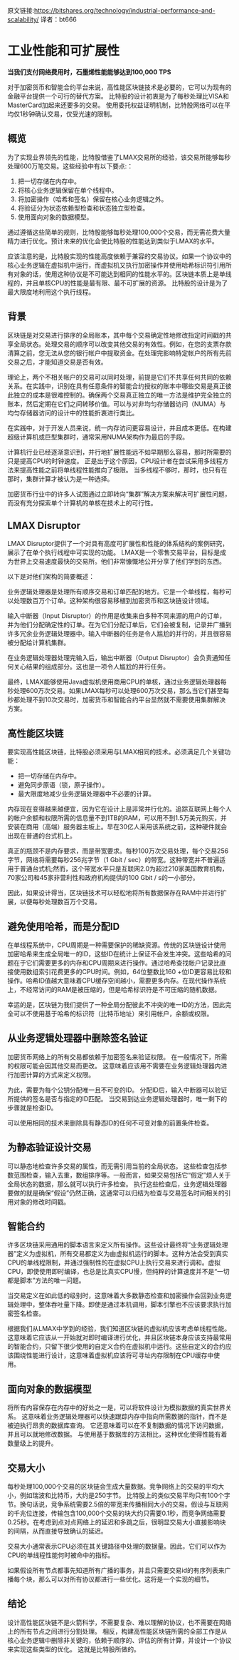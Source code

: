 原文链接:https://bitshares.org/technology/industrial-performance-and-scalability/
译者：bt666

# 工业性能和可扩展性 #

**当我们支付网络费用时，石墨烯性能能够达到100,000 TPS**

对于加密货币和智能合约平台来说，高性能区块链技术是必要的，它可以为现有的金融平台提供一个可行的替代方案。 比特股的设计初衷是为了每秒处理比VISA和MasterCard加起来还要多的交易。 使用委托权益证明机制，比特股网络可以在平均仅1秒钟确认交易，仅受光速的限制。

## 概览 ##

为了实现业界领先的性能，比特股借鉴了LMAX交易所的经验，该交易所能够每秒处理600万笔交易。这些经验中有以下要点:：

1. 把一切存储在内存中。
1. 将核心业务逻辑保留在单个线程中。
1. 将加密操作（哈希和签名）保留在核心业务逻辑之外。
1. 将验证分为状态依赖型检查和状态独立型检查。
1. 使用面向对象的数据模型。

通过遵循这些简单的规则，比特股能够每秒处理100,000个交易，而无需花费大量精力进行优化。预计未来的优化会使比特股的性能达到类似于LMAX的水平。

应该注意的是，比特股实现的性能高度依赖于兼容的交易协议。如果一个协议中的核心业务逻辑在虚拟机中运行，而虚拟机又执行加密操作并使用哈希标识符引用所有对象的话，使用这种协议是不可能达到相同的性能水平的。区块链本质上是单线程的，并且单核CPU的性能是最有限、最不可扩展的资源。 比特股的设计是为了最大限度地利用这个执行线程。

## 背景 ##

区块链是对交易进行排序的全局账本，其中每个交易确定性地修改指定时间戳的共享全局状态。处理交易的顺序可以改变其他交易的有效性。例如，在您的支票存款清算之前，您无法从您的银行帐户中提取资金。在处理完影响特定帐户的所有先前交易之后，才能知道交易是否有效。

理论上，两个不相关帐户的交易可以同时处理，前提是它们不共享任何共同的依赖关系。在实践中，识别在具有任意条件的智能合约授权的账本中哪些交易是真正彼此独立的成本是很难控制的。确保两个交易真正独立的唯一方法是维护完全独立的账本，然后定期在它们之间转移价值。可以与对非均匀存储器访问（NUMA）与均匀存储器访问的设计中的性能折衷进行类比。

在实践中，对于开发人员来说，统一内存访问更容易设计，并且成本更低。在构建超级计算机或巨型集群时，通常采用NUMA架构作为最后的手段。

计算机行业已经逐渐意识到，并行地扩展性能远不如早期那么容易，那时所需要的只是提高CPU的时钟速度。 正是出于这个原因，CPU设计者在尝试采用多线程方法来提高性能之前将单线程性能推向了极限。 当多线程不够时，那时，也只有在那时，集群计算才被认为是一种选择。

加密货币行业中的许多人试图通过立即转向“集群”解决方案来解决可扩展性问题，而没有充分探索单个计算机的单核在技术上的可行性。

## LMAX Disruptor ##

LMAX Disruptor提供了一个对具有高度可扩展性和性能的体系结构的案例研究，展示了在单个执行线程中可实现的功能。 LMAX是一个零售交易平台，目标是成为世界上交易速度最快的交易所。他们非常慷慨地公开分享了他们学到的东西。

以下是对他们架构的简要概述：

业务逻辑处理器是处理所有顺序交易和订单匹配的地方。它是一个单线程，每秒可以处理数百万个订单。这种架构很容易移植到加密货币和区块链设计领域。

输入中断器（Input Disruptor）的作用是收集来自多种不同来源的用户的订单，并为他们分配确定性的订单。在为它们分配订单后，它们会被复制，记录并广播到许多冗余业务逻辑处理器中。输入中断器的任务是令人尴尬的并行的，并且很容易被分配给计算机集群。

在业务逻辑处理器处理完输入后，输出中断器（Output Disruptor）会负责通知任何关心结果的组成部分。这也是一项令人尴尬的并行任务。

最终，LMAX能够使用Java虚拟机使用商用CPU的单核，通过业务逻辑处理器每秒处理600万次交易。如果LMAX每秒可以处理600万次交易，那么当它们甚至每秒都处理不到10次交易时，加密货币和智能合约平台显然就不需要使用集群解决方案。

## 高性能区块链 ##

要实现高性能区块链，比特股必须采用与LMAX相同的技术。必须满足几个关键功能：

- 把一切存储在内存中。
- 避免同步原语（锁，原子操作）。
- 最大限度地减少业务逻辑处理器中不必要的计算。

内存现在变得越来越便宜，因为它在设计上是非常并行化的。追踪互联网上每个人的帐户余额和权限所需的信息量不到1TB的RAM，可以用不到1.5万美元购买，并安装在商用（高端）服务器主板上。早在30亿人采用该系统之前，这种硬件就会出现在普通的台式机上。

真正的瓶颈不是内存要求，而是带宽要求。每秒100万次交易处理，每个交易256字节，网络将需要每秒256兆字节（1 Gbit / sec）的带宽。这种带宽并不普遍适用于普通台式机;然而，这个带宽水平只是互联网2.0为超过210家美国教育机构，70家公司和45家非营利性和政府机构提供的100 Gbit / s的一小部分。

因此，如果设计得当，区块链技术可以轻松地将所有数据保存在RAM中并进行扩展，以便每秒处理数百万个交易。

## 避免使用哈希，而是分配ID ##

在单线程系统中，CPU周期是一种需要保护的稀缺资源。传统的区块链设计使用加密哈希来生成全局唯一的ID，这些ID在统计上保证不会发生冲突。这些哈希的问题在于它们需要更多的内存和CPU周期来进行操作。通过哈希查找帐户记录比直接使用数组索引花费更多的CPU时间。例如，64位整数比160 +位ID更容易比较和操作。哈希ID值越大意味着CPU缓存空间越小，需要更多内存。在现代操作系统上，不经常访问的RAM是被压缩的，但是哈希标识符是不可压缩的随机数据。

幸运的是，区块链为我们提供了一种全局分配彼此不冲突的唯一ID的方法，因此完全可以不使用基于哈希的标识符（比特币地址）来引用帐户，余额或权限。

## 从业务逻辑处理器中删除签名验证 ##

加密货币网络上的所有交易都依赖于加密签名来验证权限。 在一般情况下，所需的权限可能会因其他交易而更改。 这意味着应该用不需要在业务逻辑处理器内进行加密计算的方式来定义权限。

为此，需要为每个公钥分配唯一且不可变的ID。 分配ID后，输入中断器可以验证所提供的签名是否与指定的ID匹配。 当交易到达业务逻辑处理器时，唯一剩下的步骤就是检查ID。

可以使用相同的技术来删除具有静态ID的任何不可变对象的前置条件检查。

## 为静态验证设计交易 ##

可以静态地检查许多交易的属性，而无需引用当前的全局状态。
这些检查包括参数范围检查，输入去重，数组排序等。一般而言，如果交易包括它“假定”烦人关于全局状态的数据，那么就可以执行许多检查。 执行这些检查后，业务逻辑处理器要做的就是确保“假设”仍然正确，这通常可以归结为检查与交易签名时间相关的引用对象的修改时间戳。

## 智能合约 ##

许多区块链采用通用的脚本语言来定义所有操作。这些设计最终将“业务逻辑处理器”定义为虚拟机，所有交易都定义为由虚拟机运行的脚本。这种方法会受到真实CPU的单线程限制，并通过强制性的在虚拟CPU上执行交易来进行调和。虚拟CPU，即使使用即时编译，也总是比真实CPU慢，但纯粹的计算速度并不是“一切都是脚本”方法的唯一问题。

当交易定义在如此低的级别时，这意味着大多数静态检查和加密操作会回到业务逻辑处理中，整体吞吐量下降。即使是通过本机调用，脚本引擎也不应该要求执行加密签名检查。

根据我们从LMAX中学到的经验，我们知道区块链的虚拟机应该考虑单线程性能。这意味着它应该从一开始就对即时编译进行优化，并且区块链本身应该支持最常用的智能合约，只留下很少使用的自定义合约在虚拟机中运行。这些自定义的合约应该围绕性能进行设计，这意味着虚拟机应该将可寻址内存限制在CPU缓存中使用。

## 面向对象的数据模型 ##

将所有内容保存在内存中的好处之一是，可以将软件设计为模拟数据的真实世界关系。 这意味着业务逻辑处理器可以快速跟踪内存中指向所需数据的指针，而不是被迫执行昂贵的数据库查询。 它还意味着可以在不复制数据的情况下访问数据，并且可以就地修改数据。 与使用基于数据库的方法相比，这种优化使得性能有着数量级上的提升。

## 交易大小 ##

每秒处理100,000个交易的区块链会生成大量数据。竞争网络上的交易的平均大小，例如瑞波和比特币，大约是250字节。 比特股上的类似交易平均只有100个字节。换句话说，竞争系统需要2.5倍的带宽来传播相同大小的交易。假设与互联网的千兆位连接，传输包含100,000个交易的块大约只需要0.1秒，而竞争网络需要0.25秒。在考虑到点对点网络上的延迟和多跳之后，很明显交易大小直接影响块的间隔，从而直接导致确认的延迟。

交易大小通常表示CPU必须在其关键路径中处理的数据量。因此，它们可以作为CPU的单线程性能何时被命中的指标。

如果假设所有节点都事先知道所有广播的事务，并且只需要交易id的有序列表来广播每个块，那么可以对所有协议都进行一些优化。这将是一个实现的细节。

## 结论 ##

设计高性能区块链不是火箭科学，不需要复杂、难以理解的协议，也不需要在网络上的所有节点之间进行分割处理。 相反，构建高性能区块链所需的全部工作是从核心业务逻辑中删除非关键的，依赖于顺序的、评估的所有计算，并设计一个协议来实现这些类型的优化。 这就是比特股所做的。